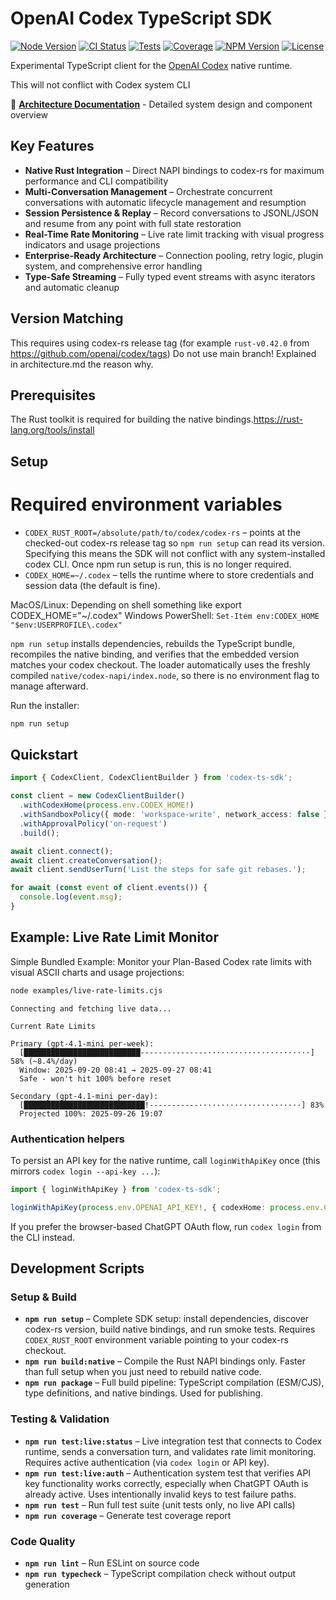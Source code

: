 # OpenAI Codex TypeScript SDK

[![Node Version](https://img.shields.io/badge/node-%3E%3D18-brightgreen)](https://nodejs.org)
[![CI Status](https://github.com/moofone/codex-ts-sdk/actions/workflows/test.yml/badge.svg)](https://github.com/moofone/codex-ts-sdk/actions/workflows/test.yml)
[![Tests](https://img.shields.io/badge/tests-446%20passed-brightgreen)](https://github.com/moofone/codex-ts-sdk)
[![Coverage](https://img.shields.io/badge/coverage-94.74%25-brightgreen)](https://github.com/moofone/codex-ts-sdk)
[![NPM Version](https://img.shields.io/badge/npm-v0.0.7-orange)](https://github.com/moofone/codex-ts-sdk)
[![License](https://img.shields.io/badge/license-MIT-green)](LICENSE)

Experimental TypeScript client for the [OpenAI Codex](https://openai.com/codex/) native runtime.

This will not conflict with Codex system CLI

📖 **[Architecture Documentation](docs/architecture.md)** - Detailed system design and component overview

## Key Features

- **Native Rust Integration** – Direct NAPI bindings to codex-rs for maximum performance and CLI compatibility
- **Multi-Conversation Management** – Orchestrate concurrent conversations with automatic lifecycle management and resumption
- **Session Persistence & Replay** – Record conversations to JSONL/JSON and resume from any point with full state restoration
- **Real-Time Rate Monitoring** – Live rate limit tracking with visual progress indicators and usage projections
- **Enterprise-Ready Architecture** – Connection pooling, retry logic, plugin system, and comprehensive error handling
- **Type-Safe Streaming** – Fully typed event streams with async iterators and automatic cleanup

## Version Matching

This requires using codex-rs release tag (for example `rust-v0.42.0` from https://github.com/openai/codex/tags) Do not use main branch! Explained in architecture.md the reason why. 

## Prerequisites

The Rust toolkit is required for building the native bindings.https://rust-lang.org/tools/install

## Setup

# Required environment variables
- `CODEX_RUST_ROOT=/absolute/path/to/codex/codex-rs` – points at the checked-out codex-rs release tag so `npm run setup` can read its version. Specifying this means the SDK will not conflict with any system-installed codex CLI. Once npm run setup is run, this is no longer required.
- `CODEX_HOME=~/.codex` – tells the runtime where to store credentials and session data (the default is fine).

MacOS/Linux: Depending on shell something like export CODEX_HOME="~/.codex"
Windows PowerShell: `Set-Item env:CODEX_HOME "$env:USERPROFILE\.codex"`

`npm run setup` installs dependencies, rebuilds the TypeScript bundle, recompiles the native binding, and verifies that the embedded version matches your codex checkout. The loader automatically uses the freshly compiled `native/codex-napi/index.node`, so there is no environment flag to manage afterward.

Run the installer:

   ```bash
   npm run setup
 ```

## Quickstart
```ts
import { CodexClient, CodexClientBuilder } from 'codex-ts-sdk';

const client = new CodexClientBuilder()
  .withCodexHome(process.env.CODEX_HOME!)
  .withSandboxPolicy({ mode: 'workspace-write', network_access: false })
  .withApprovalPolicy('on-request')
  .build();

await client.connect();
await client.createConversation();
await client.sendUserTurn('List the steps for safe git rebases.');

for await (const event of client.events()) {
  console.log(event.msg);
}
```

## Example: Live Rate Limit Monitor

Simple Bundled Example: Monitor your Plan-Based Codex rate limits with visual ASCII charts and usage projections:

```bash
node examples/live-rate-limits.cjs
```

```text
Connecting and fetching live data...

Current Rate Limits

Primary (gpt-4.1-mini per-week):
  [██████████████████████████---------------·······················] 58% (~8.4%/day)
  Window: 2025-09-20 08:41 → 2025-09-27 08:41
  Safe - won't hit 100% before reset

Secondary (gpt-4.1-mini per-day):
  [███████████████████████████!-----------·······················] 83%
  Projected 100%: 2025-09-26 19:07
```

### Authentication helpers

To persist an API key for the native runtime, call `loginWithApiKey` once (this mirrors `codex login --api-key ...`):

```ts
import { loginWithApiKey } from 'codex-ts-sdk';

loginWithApiKey(process.env.OPENAI_API_KEY!, { codexHome: process.env.CODEX_HOME });
```

If you prefer the browser-based ChatGPT OAuth flow, run `codex login` from the CLI instead.

## Development Scripts

### Setup & Build
- **`npm run setup`** – Complete SDK setup: install dependencies, discover codex-rs version, build native bindings, and run smoke tests. Requires `CODEX_RUST_ROOT` environment variable pointing to your codex-rs checkout.
- **`npm run build:native`** – Compile the Rust NAPI bindings only. Faster than full setup when you just need to rebuild native code.
- **`npm run package`** – Full build pipeline: TypeScript compilation (ESM/CJS), type definitions, and native bindings. Used for publishing.

### Testing & Validation
- **`npm run test:live:status`** – Live integration test that connects to Codex runtime, sends a conversation turn, and validates rate limit monitoring. Requires active authentication (via `codex login` or API key).
- **`npm run test:live:auth`** – Authentication system test that verifies API key functionality works correctly, especially when ChatGPT OAuth is already active. Uses intentionally invalid keys to test failure paths.
- **`npm run test`** – Run full test suite (unit tests only, no live API calls)
- **`npm run coverage`** – Generate test coverage report

### Code Quality
- **`npm run lint`** – Run ESLint on source code
- **`npm run typecheck`** – TypeScript compilation check without output generation